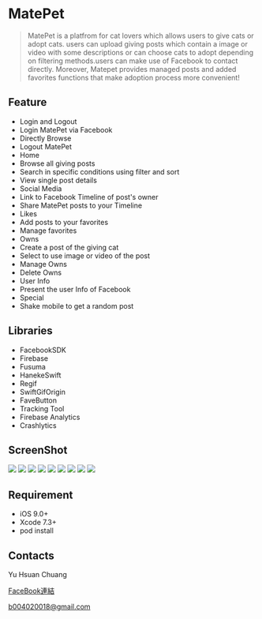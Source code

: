 MatePet
======
>MatePet is a platfrom for cat lovers which allows users to give cats or adopt cats. users can upload giving posts which contain a image or video with some descriptions or can choose cats to adopt depending on filtering methods.users can make use of Facebook to contact directly. Moreover, Matepet provides managed posts and added favorites functions that make adoption process more convenient!

Feature
------
* Login and Logout
 * Login MatePet via Facebook
 * Directly Browse
 * Logout MatePet
* Home
 * Browse all giving posts
 * Search in specific conditions using filter and sort
 * View single post details
* Social Media
 * Link to Facebook Timeline of post's owner
 * Share MatePet posts to your Timeline
* Likes
 * Add posts to your favorites 
 * Manage favorites
* Owns
 * Create a post of the giving cat
 * Select to use image or video of the post
 * Manage Owns
 * Delete Owns
* User Info
 * Present the user Info of Facebook
* Special 
 * Shake mobile to get a random post

Libraries
------
* FacebookSDK
* Firebase
* Fusuma
* HanekeSwift
* Regif
* SwiftGifOrigin
* FaveButton
* Tracking Tool
 * Firebase Analytics
 * Crashlytics

ScreenShot
------

![](http://imgur.com/oHl0gMJ.jpg)
![](http://imgur.com/i9eTW8P.jpg)
![](http://i.imgur.com/8dUxVP5.jpg)
![](http://i.imgur.com/RnTT5pN.jpg)
![](http://i.imgur.com/jqut8BQ.jpg)
![](http://i.imgur.com/y2Bo7fJ.jpg)
![](http://i.imgur.com/d3tZhRW.jpg)
![](http://i.imgur.com/b2LeQuf.jpg)
![](http://i.imgur.com/C6wfmXP.jpg)


Requirement
------
* iOS 9.0+
* Xcode 7.3+
* pod install

Contacts
------
Yu Hsuan Chuang

[FaceBook連結](http://www.dushibaiyu.com)

<b004020018@gmail.com>

